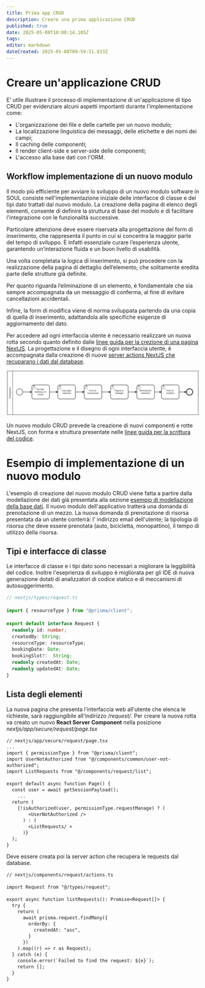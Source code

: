 ```yaml
---
title: Prima app CRUD
description: Creare una prima applicazione CRUD
published: true
date: 2025-05-08T10:00:14.105Z
tags: 
editor: markdown
dateCreated: 2025-05-08T09:59:51.833Z
---
```


# Creare un'applicazione CRUD
E' utile illustrare il processo di implementazione di un'applicazione di tipo CRUD per evidenziare alcuni aspetti importanti durante l'implementazione come:

* L'organizzazione dei file e delle cartelle per un nuovo modulo;
* La localizzazione linguistica dei messaggi, delle etichette e dei nomi dei campi;
* Il caching delle componenti;
* Il render client-side e server-side delle componenti;
* L'accesso alla base dati con l'ORM.

## Workflow implementazione di un nuovo modulo

Il modo più efficiente per avviare lo sviluppo di un nuovo modulo software in SOUL consiste nell'implementazione iniziale delle interfacce di classe e dei tipi dato trattati dal nuovo modulo. La creazione della pagina di elenco degli elementi, consente di definire la struttura di base del modulo e di facilitare l'integrazione con le funzionalità successive.

Particolare attenzione deve essere riservata alla progettazione del form di inserimento, che rappresenta il punto in cui si concentra la maggior parte del tempo di sviluppo. È infatti essenziale curare l’esperienza utente, garantendo un’interazione fluida e un buon livello di usabilità.

Una volta completata la logica di inserimento, si può procedere con la realizzazione della pagina di dettaglio dell’elemento, che solitamente eredita parte delle strutture già definite.

Per quanto riguarda l’eliminazione di un elemento, è fondamentale che sia sempre accompagnata da un messaggio di conferma, al fine di evitare cancellazioni accidentali.

Infine, la form di modifica viene di norma sviluppata partendo da una copia di quella di inserimento, adattandola alle specifiche esigenze di aggiornamento del dato.

Per accedere ad ogni interfaccia utente è necessario realizzare un nuova rotta secondo quanto definito dalle [linee guida per la crezione di una pagina NextJS](https://nextjs.org/docs/app/getting-started/layouts-and-pages). La progettazione e il disegno di ogni interfaccia utente, è accompagnata dalla creazione di nuove [server actions NextJS che recuparano i dati dal database](https://nextjs.org/docs/app/building-your-application/data-fetching/server-actions-and-mutations).

![Nuovo modulo di un applicativo SOUL](diagrammi/crud.svg)

Un nuovo modulo CRUD prevede la creazione di nuovi componenti e rotte NextJS, con forma e struttura presentate nelle [linee guida per la scrittura del codice](/stile-codice).

# Esempio di implementazione di un nuovo modulo

L'esempio di creazione del nuovo modulo CRUD viene fatta a partire dalla modellazione dei dati già presentata alla sezione [esempio di modellazione della base dati](/orm#esempio-di-modellazione). Il nuovo modulo dell'applicativo tratterà una domanda di prenotazione di un mezzo. La nuova domanda di prenotazione di risorsa presentata da un utente conterrà: l' indirizzo email dell'utente; la tipologia di risorsa che deve essere prenotata  (auto, bicicletta, monopattino), il tempo di utilizzo della risorsa.

## Tipi e interfacce di classe

Le interfacce di classe e i tipi dato sono necessari a migliorare la leggibilità del codice. Inoltre l'eseprienza di sviluppo è migliorata per gli IDE di nuova generazione dotati di analizzatori di codice statico e di meccanismi di autosuggerimento.

```typescript
// nextjs/types/request.ts

import { resourceType } from "@prisma/client";

export default interface Request {
  readonly id: number;
  createdBy: String;
  resourceType: resourceType;
  bookingDate: Date;
  bookingSlot?:  String;
  readonly createdAt: Date;
  readonly updatedAt: Date;
}
```

## Lista degli elementi

La nuova pagina che presenta l'interfaccia web all'utente che elenca le richieste, sarà raggiungibile all'indirizzo */request/*. Per creare la nuova rotta va creato un nuovo **React Server Component** nella posizione *nextjs/app/secure/request/page.tsx*

```react
// nextjs/app/secure/request/page.tsx
...
import { permissionType } from "@prisma/client";
import UserNotAuthorized from "@/components/common/user-not-authorized";
import ListRequests from "@/components/request/list";

export default async function Page() {
  const user = await getSessionPayload();
	...
  return (
    {!isAuthorized(user, permissionType.requestManage) ? (
        <UserNotAuthorized />
      ) : (
        <ListRequests/ >
      )}
  );
}
```

Deve essere creata poi la server action che recupera le requests dal database. 

```react
// nextjs/components/request/actions.ts

import Request from "@/types/request";

export async function listRequests(): Promise<Request[]> {
  try {
    return (
      await prisma.request.findMany({
        orderBy: {
          createdAt: "asc",
        }
      })
    ).map((r) => r as Request);
  } catch (e) {
    console.error(`Failed to find the request: ${e}`);
    return [];
  }
}
```

